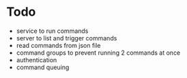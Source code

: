 # Todo

- service to run commands
- server to list and trigger commands
- read commands from json file
- command groups to prevent running 2 commands at once
- authentication
- command queuing
